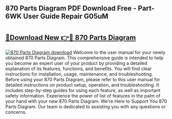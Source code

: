 ## 870 Parts Diagram PDF Download Free - Part-6WK User Guide Repair G05uM

# <h2><a href="http://dfmzgxh.blite.top/?on=870+Parts+Diagram">🔗Download New 👉🔴 870 Parts Diagram</a></h2>

[![870 Parts Diagram download](https://i.imgur.com/lujVjoI.png)](http://dfmzgxh.blite.top/?on=870+Parts+Diagram)
Welcome to the user manual for your newly obtained 870 Parts Diagram. This comprehensive guide is intended to help you become an expert user of your product by providing a detailed explanation of its features, functions, and benefits. You will find clear instructions for installation, usage, maintenance, and troubleshooting. Before using your 870 Parts Diagram, please refer to this user manual for detailed instructions on product setup, operation, and troubleshooting. It includes step-by-step guides for using each feature, as well as important safety information. Experience the power of list of features in the palm of your hand with your new 870 Parts Diagram. We're Here to Support You 870 Parts Diagram. Our team is dedicated to assisting you with any questions or concerns.
